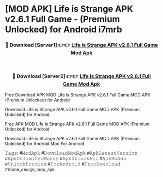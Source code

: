 # [MOD APK] Life is Strange APK v2.6.1 Full Game - (Premium Unlocked) for Android i7mrb



<div align="center">
<h3>🔴 Download [Server1] 👉👉 <a href="https://momento.my/?title=Life_is_Strange_APK_v2.6.1_Full_Game">Life is Strange APK v2.6.1 Full Game Mod Apk</a></h3><br>

<h3>🔴 Download [Server2] 👉👉 <a href="https://momento.my/?title=Life_is_Strange_APK_v2.6.1_Full_Game">Life is Strange APK v2.6.1 Full Game Mod Apk</a></h3>
</div>



Free Download APK MOD Life is Strange APK v2.6.1 Full Game MOD APK (Premium Unlocked) for Android

Download Life is Strange APK v2.6.1 Full Game MOD APK (Premium Unlocked) for Android

Free APK MOD Life is Strange APK v2.6.1 Full Game MOD APK (Premium Unlocked) for Android

Download Life is Strange APK v2.6.1 Full Game MOD APK (Premium Unlocked) for Android Mod For Android

𝚃𝚊𝚐𝚜: #𝙼𝚘𝚍𝙰𝚙𝚔 #𝙳𝚘𝚠𝚗𝚕𝚘𝚊𝚍𝙼𝚘𝚍𝙰𝚙𝚔 #𝙰𝚙𝚔𝙻𝚊𝚝𝚎𝚜𝚝𝚅𝚎𝚛𝚜𝚒𝚘𝚗 #𝙰𝚙𝚔𝚄𝚗𝚕𝚒𝚖𝚒𝚝𝚎𝚍𝙼𝚘𝚗𝚎𝚢 #𝙰𝚙𝚔𝚄𝚗𝚕𝚘𝚌𝚔𝙰𝚕𝚕 #𝙰𝚙𝚔𝙽𝚘𝙰𝚍𝚜 #𝚄𝚗𝚕𝚘𝚌𝚔𝙿𝚛𝚎𝚖𝚒𝚞𝚖 #𝙵𝚘𝚛𝙰𝚗𝚍𝚛𝚘𝚒𝚍 #𝙵𝚛𝚎𝚎𝙳𝚘𝚠𝚗𝚕𝚘𝚊𝚍 #home_design_mod_apk
